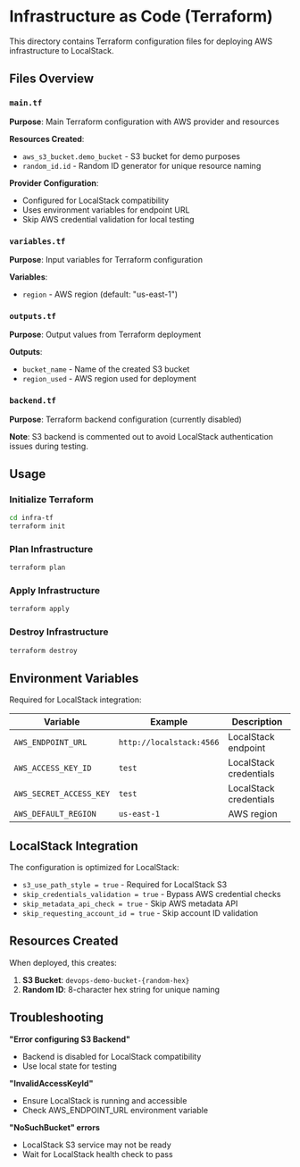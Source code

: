# Infrastructure as Code (Terraform)

This directory contains Terraform configuration files for deploying AWS infrastructure to LocalStack.

## Files Overview

### `main.tf`
**Purpose**: Main Terraform configuration with AWS provider and resources

**Resources Created**:
- `aws_s3_bucket.demo_bucket` - S3 bucket for demo purposes
- `random_id.id` - Random ID generator for unique resource naming

**Provider Configuration**:
- Configured for LocalStack compatibility
- Uses environment variables for endpoint URL
- Skip AWS credential validation for local testing

### `variables.tf`
**Purpose**: Input variables for Terraform configuration

**Variables**:
- `region` - AWS region (default: "us-east-1")

### `outputs.tf`
**Purpose**: Output values from Terraform deployment

**Outputs**:
- `bucket_name` - Name of the created S3 bucket
- `region_used` - AWS region used for deployment

### `backend.tf`
**Purpose**: Terraform backend configuration (currently disabled)

**Note**: S3 backend is commented out to avoid LocalStack authentication issues during testing.

## Usage

### Initialize Terraform
```bash
cd infra-tf
terraform init
```

### Plan Infrastructure
```bash
terraform plan
```

### Apply Infrastructure
```bash
terraform apply
```

### Destroy Infrastructure
```bash
terraform destroy
```

## Environment Variables

Required for LocalStack integration:

| Variable | Example | Description |
|----------|---------|-------------|
| `AWS_ENDPOINT_URL` | `http://localstack:4566` | LocalStack endpoint |
| `AWS_ACCESS_KEY_ID` | `test` | LocalStack credentials |
| `AWS_SECRET_ACCESS_KEY` | `test` | LocalStack credentials |
| `AWS_DEFAULT_REGION` | `us-east-1` | AWS region |

## LocalStack Integration

The configuration is optimized for LocalStack:
- `s3_use_path_style = true` - Required for LocalStack S3
- `skip_credentials_validation = true` - Bypass AWS credential checks
- `skip_metadata_api_check = true` - Skip AWS metadata API
- `skip_requesting_account_id = true` - Skip account ID validation

## Resources Created

When deployed, this creates:
1. **S3 Bucket**: `devops-demo-bucket-{random-hex}`
2. **Random ID**: 8-character hex string for unique naming

## Troubleshooting

**"Error configuring S3 Backend"**
- Backend is disabled for LocalStack compatibility
- Use local state for testing

**"InvalidAccessKeyId"**
- Ensure LocalStack is running and accessible
- Check AWS_ENDPOINT_URL environment variable

**"NoSuchBucket" errors**
- LocalStack S3 service may not be ready
- Wait for LocalStack health check to pass